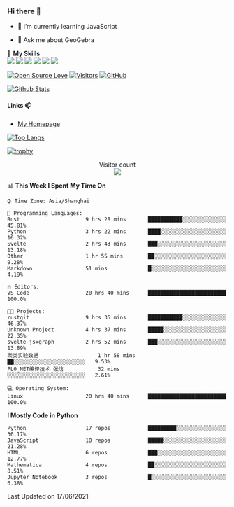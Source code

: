 ### Hi there 👋

<!--
**wuyudi/wuyudi** is a ✨ _special_ ✨ repository because its `README.md` (this file) appears on your GitHub profile.

Here are some ideas to get you started:

- 🔭 I’m currently working on ...
- 👯 I’m looking to collaborate on ...
- 🤔 I’m looking for help with ...

- 📫 How to reach me: ...
- 😄 Pronouns: ...
- ⚡ Fun fact: ...
-->

- 🌱 I’m currently learning JavaScript

- 💬 Ask me about GeoGebra

🌟 **My Skills**  
![](https://img.shields.io/badge/-Svelte-3e74a2?style=flat-square&logo=Svelte&logoColor=fff)
![](https://img.shields.io/badge/-TypeScript-3e74a2?style=flat-square&logo=TypeScript&logoColor=fff)
![](https://img.shields.io/badge/-JavaScript-3e74a2?style=flat-square&logo=JavaScript&logoColor=fff)
![](https://img.shields.io/badge/-Python-3e74a2?style=flat-square&logo=Python&logoColor=fff)
![](https://img.shields.io/badge/-Mathematica-3e74a2?style=flat-square&logo=Wolfram&logoColor=fff)
![](https://img.shields.io/badge/-C%2B%2B-3e74a2?style=flat-square&logo=C%2B%2B&logoColor=fff)

[![Open Source Love](https://badges.frapsoft.com/os/v1/open-source.svg?v=103)](https://github.com/wuyudi/)
[![Visitors](https://visitor-badge.glitch.me/badge?page_id=wuyudi.wuyudi)](https://github.com/wuyudi/)
[![GitHub](https://img.shields.io/github/followers/wuyudi.svg?lable=GitHub&style=social)](https://github.com/wuyudi/)

[![Github Stats](https://github-readme-stats.vercel.app/api?username=wuyudi&show_icons=true)](https://github.com/wuyudi/)

#### Links 📫

* [My Homepage](https://wuyudi.github.io/blog/)

[![Top Langs](https://github-readme-stats.vercel.app/api/top-langs/?username=wuyudi&hide=HTML,jupyter%20notebook&layout=compact)](https://github.com/wuyudi/github-readme-stats)

[![trophy](https://github-profile-trophy.vercel.app/?username=wuyudi&theme=onedark)](https://github.com/ryo-ma/github-profile-trophy)

<p align="center"> 
  Visitor count<br>
  <img src="https://profile-counter.glitch.me/wuyudi/count.svg" />
</p>

<!--START_SECTION:waka-->
📊 **This Week I Spent My Time On** 

```text
⌚︎ Time Zone: Asia/Shanghai

💬 Programming Languages: 
Rust                     9 hrs 28 mins       ███████████░░░░░░░░░░░░░░   45.81% 
Python                   3 hrs 22 mins       ████░░░░░░░░░░░░░░░░░░░░░   16.32% 
Svelte                   2 hrs 43 mins       ███░░░░░░░░░░░░░░░░░░░░░░   13.18% 
Other                    1 hr 55 mins        ██░░░░░░░░░░░░░░░░░░░░░░░   9.28% 
Markdown                 51 mins             █░░░░░░░░░░░░░░░░░░░░░░░░   4.19%

🔥 Editors: 
VS Code                  20 hrs 40 mins      █████████████████████████   100.0%

🐱‍💻 Projects: 
rustgit                  9 hrs 35 mins       ███████████░░░░░░░░░░░░░░   46.37% 
Unknown Project          4 hrs 37 mins       █████░░░░░░░░░░░░░░░░░░░░   22.35% 
svelte-jsxgraph          2 hrs 52 mins       ███░░░░░░░░░░░░░░░░░░░░░░   13.89% 
聚类实验数据                   1 hr 58 mins        ██░░░░░░░░░░░░░░░░░░░░░░░   9.53% 
PL0_NET编译技术 张焓           32 mins             ░░░░░░░░░░░░░░░░░░░░░░░░░   2.61%

💻 Operating System: 
Linux                    20 hrs 40 mins      █████████████████████████   100.0%

```

**I Mostly Code in Python** 

```text
Python                   17 repos            █████████░░░░░░░░░░░░░░░░   36.17% 
JavaScript               10 repos            █████░░░░░░░░░░░░░░░░░░░░   21.28% 
HTML                     6 repos             ███░░░░░░░░░░░░░░░░░░░░░░   12.77% 
Mathematica              4 repos             ██░░░░░░░░░░░░░░░░░░░░░░░   8.51% 
Jupyter Notebook         3 repos             █░░░░░░░░░░░░░░░░░░░░░░░░   6.38%

```



 Last Updated on 17/06/2021
<!--END_SECTION:waka-->

